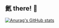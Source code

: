 ## 氦 there! 👋
[![Anurag's GitHub stats](https://github-readme-stats.vercel.app/api?username=st2rb8g)](https://github.com/anuraghazra/github-readme-stats)

<!--
**st2rb8g/st2rb8g** is a ✨ _special_ ✨ repository because its `README.md` (this file) appears on your GitHub profile.

Here are some ideas to get you started:

- 🔭 I’m currently working on ...
- 🌱 I’m currently learning ...
- 👯 I’m looking to collaborate on ...
- 🤔 I’m looking for help with ...
- 💬 Ask me about ...
- 📫 How to reach me: ...
- 😄 Pronouns: ...
- ⚡ Fun fact: ...
-->
